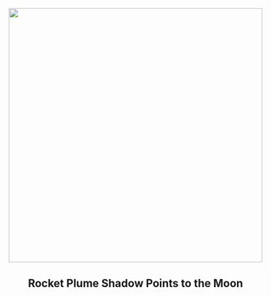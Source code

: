 
<p align="center"><img src="https://apod.nasa.gov/apod/image/2402/sts98plume_nasa_960.jpg" width="500" height="500"></p>
<h2 align="center"> Rocket Plume Shadow Points to the Moon </h2>
